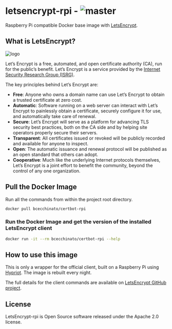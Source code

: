 # letsencrypt-rpi - ![master](https://secure.travis-ci.org/bcecchinato/letsencrypt-rpi.png?branch=master)

Raspberry Pi compatible Docker base image with [LetsEncrypt](https://letsencrypt.org/).  

## What is LetsEncrypt?

![logo](https://letsencrypt.org/images/letsencrypt-logo-horizontal.svg)

Let’s Encrypt is a free, automated, and open certificate authority (CA), run for the public’s benefit. Let’s Encrypt is a service provided by the [Internet Security Research Group (ISRG)](https://letsencrypt.org/isrg/).

The key principles behind Let’s Encrypt are:

- **Free**: Anyone who owns a domain name can use Let’s Encrypt to obtain a trusted certificate at zero cost.
- **Automatic**: Software running on a web server can interact with Let’s Encrypt to painlessly obtain a certificate, securely configure it for use, and automatically take care of renewal.
- **Secure**: Let’s Encrypt will serve as a platform for advancing TLS security best practices, both on the CA side and by helping site operators properly secure their servers.
- **Transparent**: All certificates issued or revoked will be publicly recorded and available for anyone to inspect.
- **Open**: The automatic issuance and renewal protocol will be published as an open standard that others can adopt.
- **Cooperative**: Much like the underlying Internet protocols themselves, Let’s Encrypt is a joint effort to benefit the community, beyond the control of any one organization.


## Pull the Docker Image
Run all the commands from within the project root directory.

```bash
docker pull bcecchinato/certbot-rpi
```

### Run the Docker Image and get the version of the installed LetsEncrypt client
```bash
docker run -it --rm bcecchinato/certbot-rpi --help
```

## How to use this image

This is only a wrapper for the official client, built on a Raspberry Pi using [Hypriot](http://blog.hypriot.com/). The image is rebuilt every night.

The full details for the client commands are available on [LetsEncrypt GitHub project](https://github.com/letsencrypt/letsencrypt).

## License

LetsEncrypt-rpi is Open Source software released under the Apache 2.0 license.

